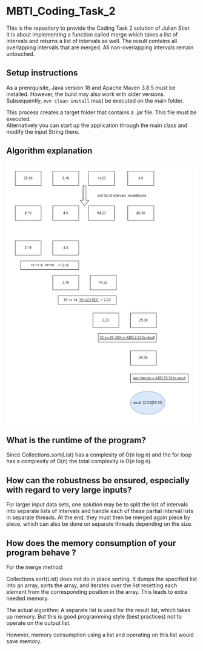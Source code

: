 # MBTI_Coding_Task_2
This is the repository to provide the Coding Task 2 solution of Julian Stier.  
It is about implementing a function called merge which takes a list of intervals and returns a list of intervals as well. The result contains all overlapping intervals that are merged. 
All non-overlapping intervals remain untouched.

## Setup instructions
As a prerequisite, Java version 18 and Apache Maven 3.8.5 must be installed. However, the build may also work with older versions.
Subsequently, ``` mvn clean install ```
must be executed on the main folder.

This process creates a target folder that contains a .jar file. This file must be executed.  
Alternatively you can start up the application through the main class and modify the input String there.

## Algorithm explanation
<kbd>![image info](explanation_algorithm.png "Algorithm explanation")</kbd>

## What is the runtime of the program?
Since Collections.sort(List<T>) has a complexity of O(n log n) and the for loop has a complexity of O(n) the total complexity is O(n log n).

## How can the robustness be ensured, especially with regard to very large inputs?
For larger input data sets, one solution may be to split the list of intervals into separate lists of intervals and handle each of these partial interval lists in separate threads. At the end, they must then be merged again piece by piece, which can also be done on separate threads depending on the size.

## How does the memory consumption of your program behave ?
For the merge method:

Collections.sort(List<T>) does not do in place sorting. It dumps the specified list into an array, sorts the array, and iterates over the list resetting each element from the corresponding position in the array. This leads to extra needed memory.

The actual algorithm: A separate list is used for the result list, which takes up memory. But this is good programming style (best practices) not to operate on the output list.

However, memory consumption using a list and operating on this list would save memory.